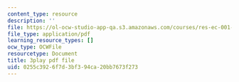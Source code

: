 ```yaml
---
content_type: resource
description: ''
file: https://ol-ocw-studio-app-qa.s3.amazonaws.com/courses/res-ec-001-exploring-fairness-in-machine-learning-for-international-development-spring-2020/0255c3926f7d3bf394ca20bb7673f273_Nc2qMVsHkgc.pdf
file_type: application/pdf
learning_resource_types: []
ocw_type: OCWFile
resourcetype: Document
title: 3play pdf file
uid: 0255c392-6f7d-3bf3-94ca-20bb7673f273
---
```

